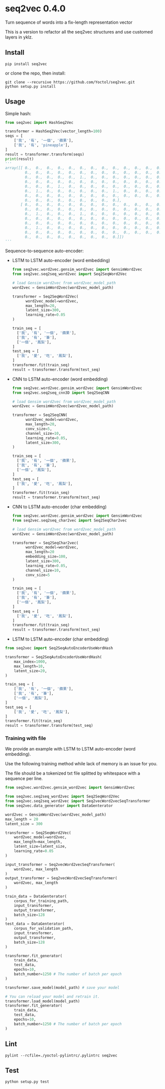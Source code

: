 # seq2vec 0.4.0
Turn sequence of words into a fix-length representation vector

This is a version to refactor all the seq2vec structures and use customed layers in yklz.

## Install
```
pip install seq2vec
```
or clone the repo, then install:
```
git clone --recursive https://github.com/Yoctol/seq2vec.git
python setup.py install
```


## Usage

Simple hash:
```python
from seq2vec import HashSeq2Vec

transformer = HashSeq2Vec(vector_length=100)
seqs = [
    ['我', '有', '一個', '蘋果'],
    ['我', '有', 'pineapple'],
]
result = transformer.transform(seqs)
print(result)
'''
array([[ 0.,  0.,  0.,  0.,  0.,  0.,  0.,  0.,  0.,  0.,  0.,  0.,  0.,
         0.,  0.,  0.,  0.,  0.,  0.,  0.,  0.,  0.,  0.,  0.,  0.,  0.,
         0.,  0.,  0.,  0.,  0.,  1.,  0.,  0.,  0.,  0.,  0.,  0.,  0.,
         0.,  0.,  0.,  0.,  0.,  0.,  0.,  0.,  0.,  0.,  0.,  0.,  0.,
         0.,  0.,  0.,  1.,  0.,  0.,  0.,  0.,  0.,  0.,  0.,  0.,  0.,
         0.,  1.,  0.,  0.,  0.,  0.,  0.,  0.,  1.,  0.,  0.,  0.,  0.,
         0.,  0.,  0.,  0.,  0.,  0.,  0.,  0.,  0.,  0.,  0.,  0.,  0.,
         0.,  0.,  0.,  0.,  0.,  0.,  0.,  0.,  0.],
       [ 0.,  0.,  0.,  0.,  0.,  0.,  0.,  0.,  0.,  0.,  0.,  0.,  0.,
         0.,  0.,  0.,  0.,  0.,  0.,  0.,  0.,  0.,  0.,  0.,  0.,  0.,
         0.,  1.,  0.,  0.,  0.,  1.,  0.,  0.,  0.,  0.,  0.,  0.,  0.,
         0.,  0.,  0.,  0.,  0.,  0.,  0.,  0.,  0.,  0.,  0.,  0.,  0.,
         0.,  0.,  0.,  0.,  0.,  0.,  0.,  0.,  0.,  0.,  0.,  0.,  0.,
         0.,  1.,  0.,  0.,  0.,  0.,  0.,  0.,  0.,  0.,  0.,  0.,  0.,
         0.,  0.,  0.,  0.,  0.,  0.,  0.,  0.,  0.,  0.,  0.,  0.,  0.,
         0.,  0.,  0.,  0.,  0.,  0.,  0.,  0.,  0.]])
'''
```

Sequence-to-sequence auto-encoder:

* LSTM to LSTM auto-encoder (word embedding)

  ```python
  from seq2vec.word2vec.gensim_word2vec import GensimWord2vec
  from seq2vec.seq2seq_word2vec import Seq2SeqWord2Vec
  
  # load Gensim word2vec from word2vec_model_path
  word2vec = GensimWord2vec(word2vec_model_path)
  
  transformer = Seq2SeqWord2Vec(
        word2vec_model=word2vec,
        max_length=20,
        latent_size=300,
        learning_rate=0.05
  )
  
  train_seq = [
    ['我', '有', '一個', '蘋果'],
    ['我', '有', '筆'],
    ['一個', '鳳梨'],
  ]
  test_seq = [
    ['我', '愛', '吃', '鳳梨'],
  ]
  transformer.fit(train_seq)
  result = transformer.transform(test_seq)
  ```
  
* CNN to LSTM auto-encoder (word embedding)

  ```python
  from seq2vec.word2vec.gensim_word2vec import GensimWord2vec
  from seq2vec.seq2seq_cnn3D import Seq2SeqCNN
  
  # load Gensim word2vec from word2vec_model_path
  word2vec = GensimWord2vec(word2vec_model_path)
  
  transformer = Seq2SeqCNN(
        word2vec_model=word2vec,
        max_length=20,
        conv_size=5,
        channel_size=10,
        learning_rate=0.05,
        latent_size=300,
  )
  
  train_seq = [
    ['我', '有', '一個', '蘋果'],
    ['我', '有', '筆'],
    ['一個', '鳳梨'],
  ]
  test_seq = [
    ['我', '愛', '吃', '鳳梨'],
  ]
  transformer.fit(train_seq)
  result = transformer.transform(test_seq)
  ```

* CNN to LSTM auto-encoder (char embedding)

  ```python
  from seq2vec.word2vec.gensim_word2vec import GensimWord2vec
  from seq2vec.seq2seq_char2vec import Seq2SeqChar2vec
  
  # load Gensim word2vec from word2vec_model_path
  word2vec = GensimWord2vec(word2vec_model_path)
  
  transformer = Seq2SeqChar2vec(
        word2vec_model=word2vec,
        max_length=20
        embedding_size=100,
        latent_size=300,
        learning_rate=0.05,
        channel_size=10,
        conv_size=5
  )
  
  train_seq = [
    ['我', '有', '一個', '蘋果'],
    ['我', '有', '筆'],
    ['一個', '鳳梨'],
  ]
  test_seq = [
    ['我', '愛', '吃', '鳳梨'],
  ]
  transformer.fit(train_seq)
  result = transformer.transform(test_seq)
  ```
  
* LSTM to LSTM auto-encoder (char embedding)

 ```python
 from seq2vec import Seq2SeqAutoEncoderUseWordHash

 transformer = Seq2SeqAutoEncoderUseWordHash(
     max_index=1000,
     max_length=10,
     latent_size=20,
 )

 train_seq = [
     ['我', '有', '一個', '蘋果'],
     ['我', '有', '筆'],
     ['一個', '鳳梨'], 
 ]
 test_seq = [
     ['我', '愛', '吃', '鳳梨'],
 ]
 transformer.fit(train_seq)
 result = transformer.transform(test_seq)
 ```

### Training with file

We provide an example with LSTM to LSTM auto-encoder (word embedding).

Use the following training method while lack of memory is an issue for you.

The file should be a tokenized txt file splitted by whitespace with a sequence
per line.

```python
from seq2vec.word2vec.gensim_word2vec import GensimWord2vec

from seq2vec.seq2seq_word2vec import Seq2SeqWord2Vec
from seq2vec.seq2seq_word2vec import Seq2vecWord2vecSeqTransformer
from seq2vec.data_generator import DataGenterator

word2vec = GensimWord2vec(word2vec_model_path)
max_length = 20
latent_size = 300

transformer = Seq2SeqWord2Vec(
    word2vec_model=word2vec,
    max_length=max_length,
    latent_size=latent_size,
    learning_rate=0.05
)

input_transformer = Seq2vecWord2vecSeqTransformer(
    word2vec, max_length
)
output_transformer = Seq2vecWord2vecSeqTransformer(
    word2vec, max_length
)

train_data = DataGenterator(
    corpus_for_training_path, 
    input_transformer,
    output_transformer, 
    batch_size=128
)
test_data = DataGenterator(
    corpus_for_validation_path, 
    input_transformer,
    output_transformer, 
    batch_size=128
)

transformer.fit_generator(
    train_data,
    test_data,
    epochs=10,
    batch_number=1250 # The number of batch per epoch
)

transformer.save_model(model_path) # save your model

# You can reload your model and retrain it.
transformer.load_model(model_path)
transformer.fit_generator(
    train_data,
    test_data,
    epochs=10,
    batch_number=1250 # The number of batch per epoch
)
```

## Lint
```
pylint --rcfile=./yoctol-pylintrc/.pylintrc seq2vec
```


## Test
```
python setup.py test
```


